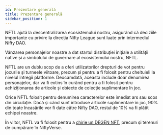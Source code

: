 ```yaml
---
id: Prezentare generală
title: Prezentare generală
sidebar_position: 1
---
```


NFTL ajută la descentralizarea ecosistemului nostru, asigurând că deciziile importante cu privire la direcția Nifty League sunt luate prin intermediul Nifty DAO.

Vânzarea personajelor noastre a dat startul distribuției inițiale a utilității native și a simbolului de guvernare al ecosistemului nostru, NFTL.

NFTL are un dublu scop de a oferi utilizatorilor drepturi de vot pentru jocurile și turneele viitoare, precum și pentru a fi folosit pentru cheltuieli la nivelul întregii platforme. Deocamdată, aceasta include doar denumirea personajelor, dar va fi extins în curând pentru a fi folosit pentru achiziționarea de articole și obiecte de colecție suplimentare în joc.

Orice NFTL folosit pentru denumirea caracterelor este imediat ars sau scos din circulație. Dacă și când sunt introduse articole suplimentare în joc, 90% din toate încasările vor fi date către Nifty DAO, restul de 10% va fi plătit echipei noastre.

În viitor, NFTL va fi folosit pentru a [chirie un DEGEN NFT](http://localhost:3000/guides/rentals/rental-overview), precum și terenuri de cumpărare în NiftyVerse.
